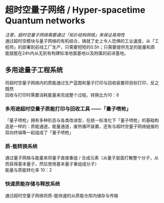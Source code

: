 # 超时空量子网络 / Hyper-spacetime Quantum networks

*注意，超时空量子网络需要通过「拓扑结构网络」来保证易用性*  
通过超时空模块与量子网络的有机结合，铸就了史上令人恐惧的工业速度，从「工程师」的部署到前线工厂生产，只需要短短的0.5h；只需要提供充足的能量和质能就能在24h内从无到有构建标准地面基地以及附属的前进基地。

## 多用途量子工程系统

将超时空量子网络内的质能通过生产蓝图和量子打印与回收装置将目标打印，反之既然    
回收与打印时需要消耗能量来完成整个过程，转换比为10：8

### 多用途超时空量子质能打印与回收工具  ——「量子喷枪」

「量子喷枪」拥有多种形态与各类改进型，在统一标准化下「量子喷枪」的基础构造是一样的：质能通道，能量通道，废热循环装置，还有与超时空量子网络链接的双向终端等一起组成了「量子喷枪」

### 质-能转换系统

通过量子网络与能量来将量子直接重组 / 合成元素（从量子层面打散整个分子，从而获得基本量子，然后使用基本量子重组成分子）  
能量与质能转化率 10：2

### 快速质能存储与释放系统

通过超时空量子网络将质-能快速的从质能仓库内储存与传输

